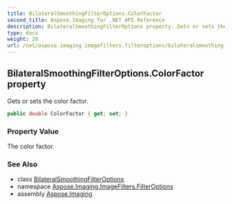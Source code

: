 ```yaml
---
title: BilateralSmoothingFilterOptions.ColorFactor
second_title: Aspose.Imaging for .NET API Reference
description: BilateralSmoothingFilterOptions property. Gets or sets the color factor
type: docs
weight: 20
url: /net/aspose.imaging.imagefilters.filteroptions/bilateralsmoothingfilteroptions/colorfactor/
---
```

## BilateralSmoothingFilterOptions.ColorFactor property

Gets or sets the color factor.

```csharp
public double ColorFactor { get; set; }
```

### Property Value

The color factor.

### See Also

* class [BilateralSmoothingFilterOptions](../)
* namespace [Aspose.Imaging.ImageFilters.FilterOptions](../../bilateralsmoothingfilteroptions/)
* assembly [Aspose.Imaging](../../../)


